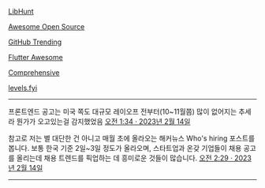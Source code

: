 [LibHunt](https://www.libhunt.com/about)

[Awesome Open Source](https://awesomeopensource.com/)

[GitHub Trending](https://github.com/trending)

[Flutter Awesome](https://flutterawesome.com/)

[Comprehensive](https://www.comprehensive.io/)

[levels.fyi](https://www.levels.fyi)

<hr>

프론트엔드 공고는 미국 쪽도 대규모 레이오프 전부터(10~11월쯤) 많이 없어지는 추세라 뭔가가 오고있는걸 감지했었음
[오전 1:34 · 2023년 2월 14일](https://twitter.com/jaeholee_dev/status/1625171503741562881)

참고로 저는 별 대단한 건 아니고 매월 초에 올라오는 해커뉴스 Who's hiring 포스트를 봅니다.
보통 한국 기준 2일~3일 정도가 올라오며, 스타트업과 온갖 기업들이 채용 공고를 올리는데 채용 트렌드를 픽업하는 데 흥미로운 것들이 많습니다.
[오전 2:29 · 2023년 2월 14일](https://twitter.com/jaeholee_dev/status/1625185309213491200)

<hr>